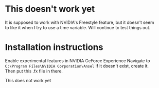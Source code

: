 # This doesn't work yet
It is supposed to work with NVIDIA's Freestyle feature, but it doesn't seem to like it when I try to use a time variable. Will continue to test things out.

# Installation instructions
Enable experimental features in NVIDIA GeForce Experience
Navigate to `C:\Program Files\NVIDIA Corporation\Ansel`
If it doesn't exist, create it.
Then put this .fx file in there.

This does not work yet
